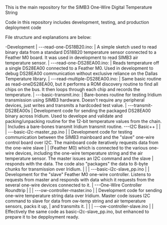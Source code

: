 This is the main repository for the SIMB3 One-Wire Digital Temperature String

Code in this repository includes development, testing, and production deployment code

File structure and explanations are below: 

-Development
|
---read-one-DS18B20.ino:
|   A simple sketch used to read binary data from a standard DS18B20 temperature sensor connected to a Feather M0 board. It was used in development to read SIMB3 air temperature sensor.
|
---read-one-DS28EA00.ino:
|   Reads temperature off a single DS28EA00 connected to a Feather M0. Used in development to debug DS28EA00 communication without exclusive reliance on the Dallas Temperature library.
|
---read-multiple-DS28EA00.ino:
|    Same basic routine as read-oneDS28EA00, but it performs a ROM discovery routine to find all chips on the bus. It then loops through each chip and records the temperature. 
|
---basic-transmit.ino:
|   Bare-bones routine for testing Iridium transmission using SIMB3 hardware. Doesn't require any peripheral devices, just writes and transmits a hardcoded test value.
|
---transmit-DS28EA00s
|   Development code for sending the packaged DS28EA00 binary across Iridium. Used to develope and validate and packing/unpacking routine for the 12-bit temperature values from the chain.
|   Includes a bare-bones transmit Iridium transmit routine.
---I2C Basic++
|       |
|       ---basic-i2c-master_pp.ino
|       |   Development code for testing communication between the SIMB3 mainboard and the "slave" one-wire control board over I2C. The mainboard code iteratively requests data from the one-wire slave
|       |   (Feather M0) which is connected to the various one-wire devices, including the one-wire temperature string and the air temperature sensor. The master issues an I2C command and the slave    |   responds with the data. The code also "packages" the data to 8-byte chunks for transmission over Iridium.
|       |
|       ---basic-i2c-slave_pp.ino
|       |   Development for the "slave" Feather M0 one-wire controller. Listens to requests from master and responds with data which it requests from the several one-wire devices connected to it. 
|
---One-Wire Controller Roundtrip
|       |
|       ---ow-controller-master.ino
|       |   Development code for sending one-wire temperature string data over Iridium. Master code issues I2C command to slave for data from ow-temp string and air temperature sensors, packs it up, 
        |   and transmits it.
|       |
|       ---ow-controller-slave.ino
|       |   Effectively the same code as basic-i2c-slave_pp.ino, but enhanced to prepare it to be depployment ready.
